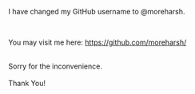 I have changed my GitHub username to @moreharsh.

<br />

You may visit me here: https://github.com/moreharsh/

<br />
Sorry for the inconvenience.

<br />
<br />
Thank You!

